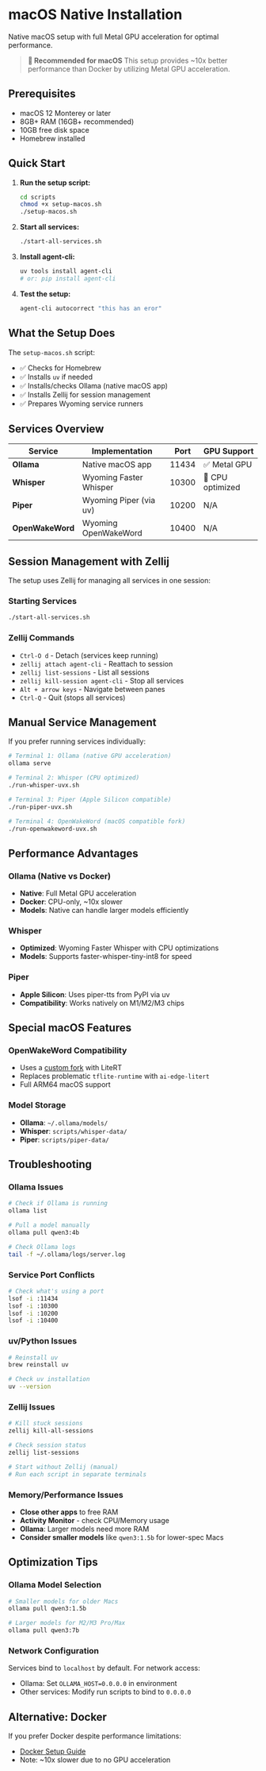 # macOS Native Installation

Native macOS setup with full Metal GPU acceleration for optimal performance.

> **🍎 Recommended for macOS**
> This setup provides ~10x better performance than Docker by utilizing Metal GPU acceleration.

## Prerequisites

- macOS 12 Monterey or later
- 8GB+ RAM (16GB+ recommended)
- 10GB free disk space
- Homebrew installed

## Quick Start

1. **Run the setup script:**
   ```bash
   cd scripts
   chmod +x setup-macos.sh
   ./setup-macos.sh
   ```

2. **Start all services:**
   ```bash
   ./start-all-services.sh
   ```

3. **Install agent-cli:**
   ```bash
   uv tools install agent-cli
   # or: pip install agent-cli
   ```

4. **Test the setup:**
   ```bash
   agent-cli autocorrect "this has an eror"
   ```

## What the Setup Does

The `setup-macos.sh` script:
- ✅ Checks for Homebrew
- ✅ Installs `uv` if needed
- ✅ Installs/checks Ollama (native macOS app)
- ✅ Installs Zellij for session management
- ✅ Prepares Wyoming service runners

## Services Overview

| Service | Implementation | Port | GPU Support |
|---------|---------------|------|-------------|
| **Ollama** | Native macOS app | 11434 | ✅ Metal GPU |
| **Whisper** | Wyoming Faster Whisper | 10300 | 🔧 CPU optimized |
| **Piper** | Wyoming Piper (via uv) | 10200 | N/A |
| **OpenWakeWord** | Wyoming OpenWakeWord | 10400 | N/A |

## Session Management with Zellij

The setup uses Zellij for managing all services in one session:

### Starting Services
```bash
./start-all-services.sh
```

### Zellij Commands
- `Ctrl-O d` - Detach (services keep running)
- `zellij attach agent-cli` - Reattach to session
- `zellij list-sessions` - List all sessions
- `zellij kill-session agent-cli` - Stop all services
- `Alt + arrow keys` - Navigate between panes
- `Ctrl-Q` - Quit (stops all services)

## Manual Service Management

If you prefer running services individually:

```bash
# Terminal 1: Ollama (native GPU acceleration)
ollama serve

# Terminal 2: Whisper (CPU optimized)
./run-whisper-uvx.sh

# Terminal 3: Piper (Apple Silicon compatible)
./run-piper-uvx.sh

# Terminal 4: OpenWakeWord (macOS compatible fork)
./run-openwakeword-uvx.sh
```

## Performance Advantages

### Ollama (Native vs Docker)
- **Native**: Full Metal GPU acceleration
- **Docker**: CPU-only, ~10x slower
- **Models**: Native can handle larger models efficiently

### Whisper
- **Optimized**: Wyoming Faster Whisper with CPU optimizations
- **Models**: Supports faster-whisper-tiny-int8 for speed

### Piper
- **Apple Silicon**: Uses piper-tts from PyPI via uv
- **Compatibility**: Works natively on M1/M2/M3 chips

## Special macOS Features

### OpenWakeWord Compatibility
- Uses a [custom fork](https://github.com/basnijholt/wyoming-openwakeword/tree/litert) with LiteRT
- Replaces problematic `tflite-runtime` with `ai-edge-litert`
- Full ARM64 macOS support

### Model Storage
- **Ollama**: `~/.ollama/models/`
- **Whisper**: `scripts/whisper-data/`
- **Piper**: `scripts/piper-data/`

## Troubleshooting

### Ollama Issues
```bash
# Check if Ollama is running
ollama list

# Pull a model manually
ollama pull qwen3:4b

# Check Ollama logs
tail -f ~/.ollama/logs/server.log
```

### Service Port Conflicts
```bash
# Check what's using a port
lsof -i :11434
lsof -i :10300
lsof -i :10200
lsof -i :10400
```

### uv/Python Issues
```bash
# Reinstall uv
brew reinstall uv

# Check uv installation
uv --version
```

### Zellij Issues
```bash
# Kill stuck sessions
zellij kill-all-sessions

# Check session status
zellij list-sessions

# Start without Zellij (manual)
# Run each script in separate terminals
```

### Memory/Performance Issues
- **Close other apps** to free RAM
- **Activity Monitor** - check CPU/Memory usage
- **Ollama**: Larger models need more RAM
- **Consider smaller models** like `qwen3:1.5b` for lower-spec Macs

## Optimization Tips

### Ollama Model Selection
```bash
# Smaller models for older Macs
ollama pull qwen3:1.5b

# Larger models for M2/M3 Pro/Max
ollama pull qwen3:7b
```

### Network Configuration
Services bind to `localhost` by default. For network access:
- Ollama: Set `OLLAMA_HOST=0.0.0.0` in environment
- Other services: Modify run scripts to bind to `0.0.0.0`

## Alternative: Docker

If you prefer Docker despite performance limitations:
- [Docker Setup Guide](docker.md)
- Note: ~10x slower due to no GPU acceleration
